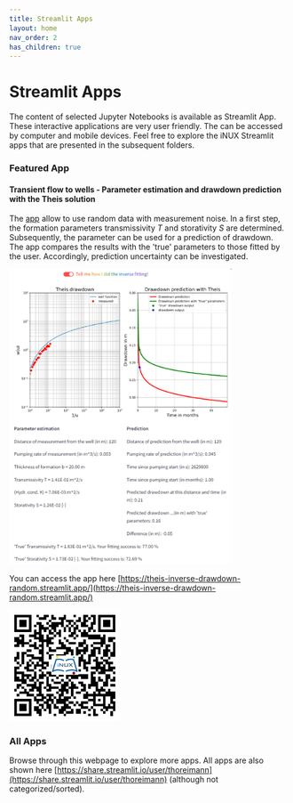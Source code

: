 ```yaml
---
title: Streamlit Apps
layout: home
nav_order: 2
has_children: true
---
```


# Streamlit Apps

The content of selected Jupyter Notebooks is available as Streamlit App. These interactive applications are very user friendly. The can be accessed by computer and mobile devices. Feel free to explore the iNUX Streamlit apps that are presented in the subsequent folders.

### Featured App
#### Transient flow to wells - Parameter estimation and drawdown prediction with the Theis solution

The [app](https://theis-inverse-drawdown-random.streamlit.app/) allow to use random data with measurement noise. In a first step, the formation parameters transmissivity _T_ and storativity _S_ are determined. Subsequently, the parameter can be used for a prediction of drawdown. The app compares the results with the 'true' parameters to those fitted by the user. Accordingly, prediction uncertainty can be investigated. 

<img src="./assets/images/st/05/theis_invers_drawdown_random.png" alt="Screenshot of the app" width="400"/>

You can access the app here [https://theis-inverse-drawdown-random.streamlit.app/](https://theis-inverse-drawdown-random.streamlit.app/)

<img src="./assets/images/st/05/theis_invers_drawdown_random_QR.png" alt="QR code to access the app" width="200"/>

### All Apps 
Browse through this webpage to explore more apps. All apps are also shown here [https://share.streamlit.io/user/thoreimann](https://share.streamlit.io/user/thoreimann) (although not categorized/sorted).
